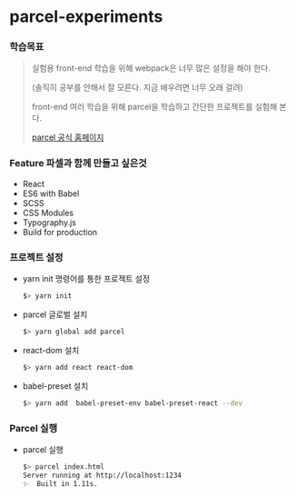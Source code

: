 # parcel-experiments

### 학습목표

> 실험용 front-end 학습을 위해 webpack은 너무 많은 설정을 해야 한다.
>
> (솔직히 공부를 안해서 잘 모른다. 지금 배우려면 너무 오래 걸려)
>
> front-end 여러 학습을 위해 parcel을 학습하고 간단한 프로젝트를 실험해 본다.
>
> [parcel 공식 홈페이지](https://parceljs.org/)



### Feature 파셀과 함께 만들고 싶은것

- React
- ES6 with Babel
- SCSS
- CSS Modules
- Typography.js
- Build for production



### 프로젝트 설정

- yarn init 명령어를 통한 프로젝트 설정

  ``` bash
  $> yarn init
  ```

- parcel 글로벌 설치

  ```bash
  $> yarn global add parcel
  ```

- react-dom 설치

  ```bash
  $> yarn add react react-dom
  ```

- babel-preset 설치

  ```bash
  $> yarn add  babel-preset-env babel-preset-react --dev
  ```



### Parcel 실행

- parcel 실행

  ```bash
  $> parcel index.html
  Server running at http://localhost:1234 
  ✨  Built in 1.11s.
  ```

  